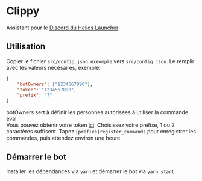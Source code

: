# Clippy
Assistant pour le <a href="https://discord.gg/zNWUXdt" target="_blank">Discord du Helios Launcher</a>

## Utilisation
Copier le fichier `src/config.json.exexmple` vers `src/config.json`.
Le remplir avec les valeurs nécésaires, exemple:
```json
{
    "botOwners": ["1234567890"],
    "token": "1234567890",
    "prefix": "?"
}
```  
botOwners sert à définir les personnes autorisées à utiliser la commande eval  
Vous pouvez obtenir votre token <a href="https://discord.dev/" target="_blank">ici</a>.
Choisissez votre préfixe, 1 ou 2 caractères suffisent.
Tapez `[préfixe]register_commands` pour enregistrer les commandes, puis attendez environ une heure.

## Démarrer le bot
Installer les dépendances via `yarn` et démarrer le bot via `yarn start`
